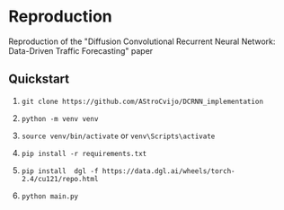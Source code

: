 # Reproduction
Reproduction of the "Diffusion Convolutional Recurrent Neural Network: Data-Driven Traffic Forecasting" paper

## Quickstart
1. `git clone https://github.com/AStroCvijo/DCRNN_implementation`

2. `python -m venv venv`

3. `source venv/bin/activate` or `venv\Scripts\activate`

4. `pip install -r requirements.txt`

5. `pip install  dgl -f https://data.dgl.ai/wheels/torch-2.4/cu121/repo.html`

6. `python main.py`
